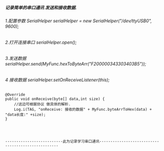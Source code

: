   ##### 记录简单的串口通讯 发送和接收数据.
  
###### 1.配置参数 SerialHelper serialHelper = new SerialHelper("/dev/ttyUSB0", 9600);

###### 2.打开连接串口 serialHelper.open();

###### 3.发送数据 serialHelper.send(MyFunc.hexToByteArr("F200000343303403B5"));

###### 4 接收数据 serialHelper.setOnReceiveListener(this);

    @Override
    public void onReceive(byte[] data,int size) {
        //这边可根据协议 做具体的解析.
        Log.i(TAG, "onReceive: 接收的数据" + MyFunc.byteArrToHex(data) + "data长度:" +size);
    }
    
    
    
    
    --------------------------此为记录学习串口通讯---------------------------------------------------
